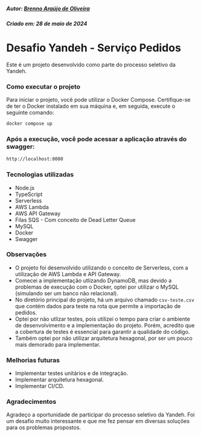 ##### Autor: [Brenno Araújo de Oliveira](https://www.linkedin.com/in/brennoaraujo/)
##### Criado em: 28 de maio de 2024

# Desafio Yandeh - Serviço Pedidos

Este é um projeto desenvolvido como parte do processo seletivo da Yandeh. 

### Como executar o projeto

Para iniciar o projeto, você pode utilizar o Docker Compose. Certifique-se de ter o Docker instalado em sua máquina e, em seguida, execute o seguinte comando:

```bash
docker compose up
```

### Após a execução, você pode acessar a aplicação através do swagger:
```bash
http://localhost:8080
```

### Tecnologias utilizadas
- Node.js
- TypeScript
- Serverless
- AWS Lambda
- AWS API Gateway
- Filas SQS - Com conceito de Dead Letter Queue
- MySQL
- Docker
- Swagger

### Observações
- O projeto foi desenvolvido utilizando o conceito de Serverless, com a utilização de AWS Lambda e API Gateway.
- Comecei a implementação utlizando DynamoDB, mas devido a problemas de execução com o Docker, optei por utilizar o MySQL (simulando ser um banco não relacional).
- No diretório principal do projeto, há um arquivo chamado `csv-teste.csv` que contém dados para teste na rota que permite a importação de pedidos.
- Optei por não utlizar testes, pois utilizei o tempo para criar o ambiente de desenvolvimento e a implementação do projeto. Porém, acredito que a cobertura de testes é essencial para garantir a qualidade do código.
- Também optei por não utilizar arquitetura hexagonal, por ser um pouco mais demorado para implementar.

### Melhorias futuras
- Implementar testes unitários e de integração.
- Implementar arquitetura hexagonal.
- Implementar CI/CD.

### Agradecimentos
Agradeço a oportunidade de participar do processo seletivo da Yandeh. Foi um desafio muito interessante e que me fez pensar em diversas soluções para os problemas propostos.

